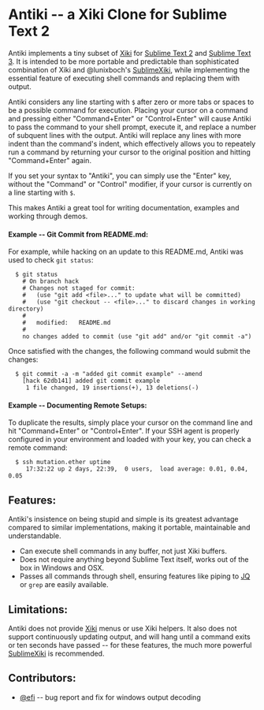 Antiki -- a Xiki Clone for Sublime Text 2
=========================================

Antiki implements a tiny subset of [Xiki][] for [Sublime Text 2][ST2] and [Sublime Text 3][ST3].  It is intended to be more portable and predictable than sophisticated combination of Xiki and @lunixboch's [SublimeXiki][], while implementing the essential feature of executing shell commands and replacing them with output.

Antiki considers any line starting with `$` after zero or more tabs or spaces to be a possible command for execution.  Placing your cursor on a command and pressing either "Command+Enter" or "Control+Enter" will cause Antiki to pass the command to your shell prompt, execute it, and replace a number of subquent lines with the output.  Antiki will replace any lines with more indent than the command's indent, which effectively allows you to repeately run a command by returning your cursor to the original position and hitting "Command+Enter" again.

If you set your syntax to "Antiki", you can simply use the "Enter" key, without the "Command" or "Control" modifier, if your cursor is currently on a line starting with `$`.

This makes Antiki a great tool for writing documentation, examples and working through demos.

#### Example -- Git Commit from README.md:

For example, while hacking on an update to this README.md, Antiki was used to check `git status`:

      $ git status
        # On branch hack
        # Changes not staged for commit:
        #   (use "git add <file>..." to update what will be committed)
        #   (use "git checkout -- <file>..." to discard changes in working directory)
        #
        #   modified:   README.md
        #
        no changes added to commit (use "git add" and/or "git commit -a")

Once satisfied with the changes, the following command would submit the changes:

      $ git commit -a -m "added git commit example" --amend
        [hack 62db141] added git commit example
         1 file changed, 19 insertions(+), 13 deletions(-)

#### Example -- Documenting Remote Setups:

To duplicate the results, simply place your cursor on the command line and hit "Command+Enter" or "Control+Enter".  If your SSH agent is properly configured in your environment and loaded with your key, you can check a remote command:

      $ ssh mutation.ether uptime
         17:32:22 up 2 days, 22:39,  0 users,  load average: 0.01, 0.04, 0.05

## Features:

Antiki's insistence on being stupid and simple is its greatest advantage compared to similar implementations, making it portable, maintainable and understandable.

 - Can execute shell commands in any buffer, not just Xiki buffers.
 - Does not require anything beyond Sublime Text itself, works out of the box in Windows and OSX.
 - Passes all commands through shell, ensuring features like piping to [JQ][] or `grep` are easily available.

## Limitations:

Antiki does not provide [Xiki][] menus or use Xiki helpers.  It also does not support continuously updating output, and will hang until a command exits or ten seconds have passed -- for these features, the much more powerful [SublimeXiki][] is recommended.

## Contributors:

 - [@efi][] -- bug report and fix for windows output decoding

[Xiki]: http://xiki.org
[SublimeXiki]: https://github.com/lunixbochs/SublimeXiki
[ST2]: http://www.sublimetext.com
[ST3]: http://www.sublimetext.com
[JQ]: http://stedolan.github.com/jq/
[@efi]: https://github.com/efi
